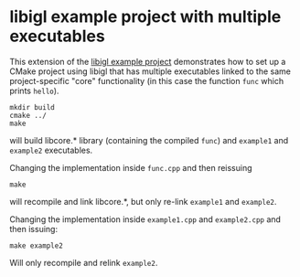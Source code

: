 # libigl example project with multiple executables

This extension of the [libigl example
project](https://github.com/libigl/libigl-example-project) demonstrates how to
set up a CMake project using libigl that has multiple executables linked to the
same project-specific "core" functionality (in this case the function `func`
which prints `hello`).


    mkdir build
    cmake ../
    make 

will build libcore.* library (containing the compiled `func`) and `example1` and
`example2` executables.

Changing the implementation inside `func.cpp` and then reissuing

    make

will recompile and link libcore.*, but only re-link `example1` and `example2`.

Changing the implementation inside `example1.cpp` and `example2.cpp` and then
issuing:

    make example2

Will only recompile and relink `example2`.
